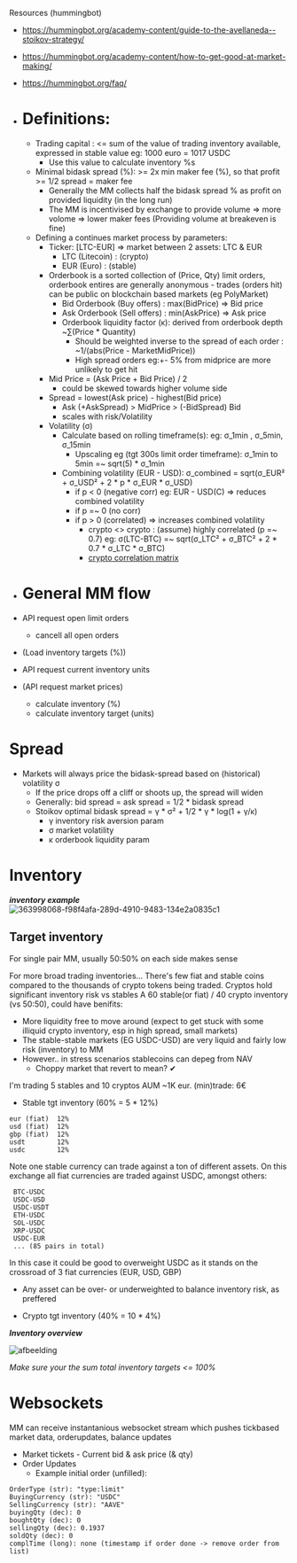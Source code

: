 Resources (hummingbot)
- https://hummingbot.org/academy-content/guide-to-the-avellaneda--stoikov-strategy/
- https://hummingbot.org/academy-content/how-to-get-good-at-market-making/
- https://hummingbot.org/faq/


- # Definitions:
    - Trading capital : <= sum of the value of trading inventory available, expressed in stable value eg: 1000 euro = 1017 USDC
        - Use this value to calculate inventory %s 
    - Minimal bidask spread (%): >= 2x min maker fee (%), so that profit >= 1/2 spread = maker fee
        - Generally the MM collects half the bidask spread % as profit on provided liquidity (in the long run)
        - The MM is incentivised by exchange to provide volume => more volome => lower maker fees (Providing volume at breakeven is fine)
    - Defining a continues market process by parameters:
      - Ticker: [LTC-EUR] => market between 2 assets: LTC & EUR
         - LTC (Litecoin) : (crypto)
         - EUR (Euro)     : (stable)
      - Orderbook is a sorted collection of (Price, Qty) limit orders, orderbook entires are generally anonymous - trades (orders hit) can be public on blockchain based markets (eg PolyMarket)
        - Bid Orderbook (Buy offers)  : max(BidPrice) => Bid price
        - Ask Orderbook (Sell offers) : min(AskPrice) => Ask price
        - Orderbook liquidity factor (κ): derived from orderbook depth ~∑(Price * Quantity)
            - Should be weighted inverse to the spread of each order : ~1/(abs(Price - MarketMidPrice))
            - High spread orders eg:+- 5% from midprice are more unlikely to get hit
      - Mid Price = (Ask Price + Bid Price) / 2
          - could be skewed towards higher volume side
      - Spread = lowest(Ask price) - highest(Bid price)
          - Ask (+AskSpread) > MidPrice > (-BidSpread) Bid
          - scales with risk/Volatility
      - Volatility (σ)
          - Calculate based on rolling timeframe(s): eg: σ_1min , σ_5min, σ_15min
             - Upscaling eg (tgt 300s limit order timeframe): σ_1min to 5min =~ sqrt(5) * σ_1min
          - Combining volatility (EUR - USD): σ_combined​ = sqrt(σ_EUR²​ + σ_USD² + 2 * p * σ_EUR​ * σ_USD​)
             - if p < 0 (negative corr) eg: EUR - USD(C) => reduces combined volatility
             - if p =~ 0 (no corr)
             - if p > 0 (correlated) => increases combined volatility
               - crypto <> crypto : (assume) highly correlated (p =~ 0.7) eg: σ(LTC-BTC) =~ sqrt(σ_LTC² + σ_BTC² + 2 * 0.7 * σ_LTC * σ_BTC)
               - [crypto correlation matrix](https://www.blockchaincenter.net/en/crypto-correlation-tool)
​

- # General MM flow
- API request open limit orders
  - cancell all open orders

- (Load inventory targets (%))
- API request current inventory units
- (API request market prices)
  - calculate inventory (%)
  - calculate inventory target (units)

# Spread

- Markets will always price the bidask-spread based on (historical) volatility σ
    - If the price drops off a cliff or shoots up, the spread will widen
    - Generally: bid spread = ask spread = 1/2 * bidask spread
    - Stoikov optimal bidask spread = γ * σ² + 1/2 * γ * log(1 + γ/κ)
      - γ inventory risk aversion param
      - σ market volatility
      - κ orderbook liquidity param
    

# Inventory

***inventory example***
![363998068-f98f4afa-289d-4910-9483-134e2a0835c1](https://github.com/user-attachments/assets/e3fda990-d751-4503-9018-b11203f5e774)


## Target inventory
For single pair MM, usually 50:50% on each side makes sense

For more broad trading inventories...
There's few fiat and stable coins compared to the thousands of crypto tokens being traded. Cryptos hold significant inventory risk vs stables
A 60 stable(or fiat) / 40 crypto inventory (vs 50:50), could have benifits:
- More liquidity free to move around (expect to get stuck with some illiquid crypto inventory, esp in high spread, small markets)
- The stable-stable markets (EG USDC-USD) are very liquid and fairly low risk (inventory) to MM
- However.. in stress scenarios stablecoins can depeg from NAV
  - Choppy market that revert to mean? ✔


I'm trading 5 stables and 10 cryptos
AUM ~1K eur. (min)trade: 6€

- Stable tgt inventory (60% = 5 * 12%)
```
eur (fiat)  12%
usd (fiat)  12%  
gbp (fiat)  12%
usdt        12%  
usdc        12%
```
    
 
Note one stable currency can trade against a ton of different assets. On this exchange all fiat currencies are traded against USDC, amongst others:
```
 BTC-USDC
 USDC-USD
 USDC-USDT
 ETH-USDC
 SOL-USDC
 XRP-USDC
 USDC-EUR
 ... (85 pairs in total)
```

In this case it could be good to overweight USDC as it stands on the crossroad of 3 fiat currencies (EUR, USD, GBP)
- Any asset can be over- or underweighted to balance inventory risk, as preffered
    
- Crypto tgt inventory (40% = 10 * 4%)

***Inventory overview***

![afbeelding](https://github.com/user-attachments/assets/cb253a7e-13d0-48e5-b015-0bfb856c996c)

*Make sure your the sum total inventory targets <= 100%* 

# Websockets
MM can receive instantanious websocket stream which pushes tickbased market data, orderupdates, balance updates
- Market tickets
      - Current bid & ask price (& qty)
- Order Updates
    - Example initial order (unfilled):
```
OrderType (str): "type:limit"
BuyingCurrency (str): "USDC" 
SellingCurrency (str): "AAVE"
buyingQty (dec): 0
boughtQty (dec): 0
sellingQty (dec): 0.1937
soldQty (dec): 0
complTime (long): none (timestamp if order done -> remove order from list)
```
 
